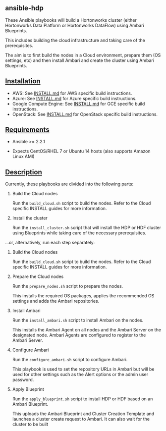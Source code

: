 ansible-hdp
-----------

These Ansible playbooks will build a Hortonworks cluster (either Hortonworks Data Platform or Hortonworks DataFlow) using Ambari Blueprints.

This includes building the cloud infrastructure and taking care of the prerequisites.

The aim is to first build the nodes in a Cloud environment, prepare them (OS settings, etc) and then install Ambari and create the cluster using Ambari Blueprints.


## [Installation](id:installation)

- AWS: See [INSTALL.md](../master/INSTALL_AWS.md) for AWS specific build instructions.
- Azure: See [INSTALL.md](../master/INSTALL_Azure.md) for Azure specific build instructions.
- Google Compute Engine: See [INSTALL.md](../master/INSTALL_GCE.md) for GCE specific build instructions.
- OpenStack: See [INSTALL.md](../master/INSTALL_OpenStack.md) for OpenStack specific build instructions.


## [Requirements](id:requirements)

- Ansible >= 2.2.1

- Expects CentOS/RHEL 7 or Ubuntu 14 hosts (also supports Amazon Linux AMI)


## [Description](id:description)

Currently, these playbooks are divided into the following parts:
 
1. Build the Cloud nodes

   Run the `build_cloud.sh` script to build the nodes. Refer to the Cloud specific INSTALL guides for more information.

2. Install the cluster

   Run the `install_cluster.sh` script that will install the HDP or HDF cluster using Blueprints while taking care of the necessary prerequisites.


...or, alternatively, run each step separately:

1. Build the Cloud nodes

   Run the `build_cloud.sh` script to build the nodes. Refer to the Cloud specific INSTALL guides for more information.

2. Prepare the Cloud nodes

   Run the `prepare_nodes.sh` script to prepare the nodes.
  
   This installs the required OS packages, applies the recommended OS settings and adds the Ambari repositories.

3. Install Ambari

   Run the `install_ambari.sh` script to install Ambari on the nodes.
  
   This installs the Ambari Agent on all nodes and the Ambari Server on the designated node. Ambari Agents are configured to register to the Ambari Server.

4. Configure Ambari

   Run the `configure_ambari.sh` script to configure Ambari.
  
   This playbook is used to set the repository URLs in Ambari but will be used for other settings such as the Alert options or the admin user password.

5. Apply Blueprint

   Run the `apply_blueprint.sh` script to install HDP or HDF based on an Ambari Blueprint.
  
   This uploads the Ambari Blueprint and Cluster Creation Template and launches a cluster create request to Ambari. It can also wait for the cluster to be built
